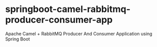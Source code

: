 # springboot-camel-rabbitmq-producer-consumer-app
Apache Camel  + RabbitMQ Producer And Consumer Application using Spring Boot
